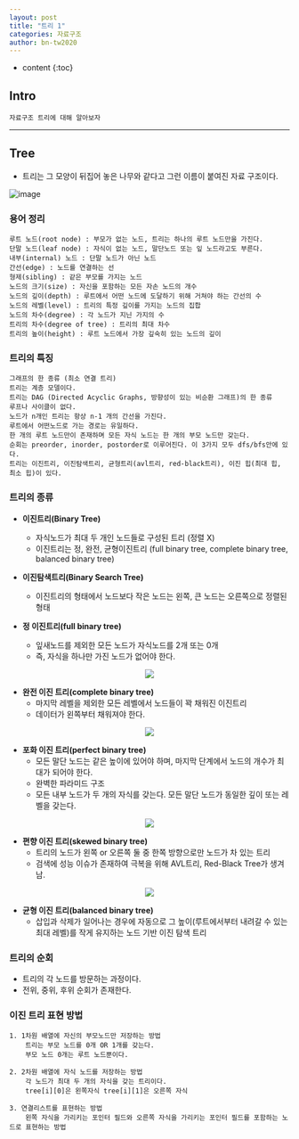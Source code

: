```yaml
---
layout: post
title: "트리 1"
categories: 자료구조
author: bn-tw2020
---
```

* content
{:toc}


## Intro

```
자료구조 트리에 대해 알아보자
```





---

## Tree

* 트리는 그 모양이 뒤집어 놓은 나무와 같다고 그런 이름이 붙여진 자료 구조이다.

![image](https://user-images.githubusercontent.com/66770613/118114475-9a90ca00-b422-11eb-9837-e1b81ab4c62b.png)


### 용어 정리

```
루트 노드(root node) : 부모가 없는 노드, 트리는 하나의 루트 노드만을 가진다.  
단말 노드(leaf node) : 자식이 없는 노드, 말단노드 또는 잎 노드라고도 부른다.  
내부(internal) 노드 : 단말 노드가 아닌 노드  
간선(edge) : 노드를 연결하는 선  
형제(sibling) : 같은 부모를 가지는 노드  
노드의 크기(size) : 자신을 포함하는 모든 자손 노드의 개수  
노드의 깊이(depth) : 루트에서 어떤 노드에 도달하기 위해 거쳐야 하는 간선의 수  
노드의 레벨(level) : 트리의 특정 깊이를 가지는 노드의 집합  
노드의 차수(degree) : 각 노드가 지닌 가지의 수  
트리의 차수(degree of tree) : 트리의 최대 차수  
트리의 높이(height) : 루트 노드에서 가장 깊숙히 있는 노드의 깊이  
```

### 트리의 특징

```
그래프의 한 종류 (최소 연결 트리)  
트리는 계층 모델이다.  
트리는 DAG (Directed Acyclic Graphs, 방향성이 있는 비순환 그래프)의 한 종류  
루프나 사이클이 없다.  
노드가 n개인 트리는 항상 n-1 개의 간선을 가진다.  
루트에서 어떤노드로 가는 경로는 유일하다.  
한 개의 루트 노드만이 존재하며 모든 자식 노드는 한 개의 부모 노드만 갖는다.  
순회는 preorder, inorder, postorder로 이루어진다. 이 3가지 모두 dfs/bfs안에 있다.  
트리는 이진트리, 이진탐색트리, 균형트리(avl트리, red-black트리), 이진 힙(최대 힙, 최소 힙)이 있다.  
```

### 트리의 종류

* **이진트리(Binary Tree)**
    + 자식노드가 최대 두 개인 노드들로 구성된 트리 (정렬 X)
    + 이진트리는 정, 완전, 균형이진트리 (full binary tree, complete binary tree, balanced binary tree)

* **이진탐색트리(Binary Search Tree)**
    + 이진트리의 형태에서 노드보다 작은 노드는 왼쪽, 큰 노드는 오른쪽으로 정렬된 형태

* **정 이진트리(full binary tree)**
    + 잎새노드를 제외한 모든 노드가 자식노드를 2개 또는 0개
    + 즉, 자식을 하나만 가진 노드가 없어야 한다.

<div style="text-align:center;">
    <img src = "https://user-images.githubusercontent.com/66770613/118116321-1d1a8900-b425-11eb-81dc-b691655d5a9d.png">  
</div>

* **완전 이진 트리(complete binary tree)**
    + 마지막 레벨을 제외한 모든 레벨에서 노드들이 꽉 채워진 이진트리
    + 데이터가 왼쪽부터 채워져야 한다.

<div style="text-align:center;">
    <img src = "https://user-images.githubusercontent.com/66770613/118119986-29edab80-b42a-11eb-908e-ce8bf4b49e24.png">
</div>

* **포화 이진 트리(perfect binary tree)**
    + 모든 말단 노드는 같은 높이에 있어야 하며, 마지막 단계에서 노드의 개수가 최대가 되어야 한다.
    + 완벽한 파라미드 구조
    + 모든 내부 노드가 두 개의 자식를 갖는다. 모든 말단 노드가 동일한 깊이 또는 레벨을 갖는다.

<div style="text-align:center;">
    <img src = "https://user-images.githubusercontent.com/66770613/118119959-222e0700-b42a-11eb-806e-0e5ac9a1a4fe.png">  
</div>

* **편향 이진 트리(skewed binary tree)**
    + 트리의 노드가 왼쪽 or 오른쪽 둘 중 한쪽 방향으로만 노드가 차 있는 트리
    + 검색에 성능 이슈가 존재하여 극복을 위해 AVL트리, Red-Black Tree가 생겨남.

<div style="text-align:center;">
    <img src = "https://user-images.githubusercontent.com/66770613/118120346-b304e280-b42a-11eb-912a-996228e477ed.png">    
</div>

* **균형 이진 트리(balanced binary tree)**
    + 삽입과 삭제가 일어나는 경우에 자동으로 그 높이(루트에서부터 내려갈 수 있는 최대 레벨)를 작게 유지하는 노드 기반 이진 탐색 트리



### 트리의 순회

* 트리의 각 노드를 방문하는 과정이다.
* 전위, 중위, 후위 순회가 존재한다.

### 이진 트리 표현 방법

```
1. 1차원 배열에 자신의 부모노드만 저장하는 방법
    트리는 부모 노드를 0개 OR 1개를 갖는다.
    부모 노드 0개는 루트 노드뿐이다.

2. 2차원 배열에 자식 노드를 저장하는 방법
    각 노드가 최대 두 개의 자식을 갖는 트리이다.
    tree[i][0]은 왼쪽자식 tree[i][1]은 오른쪽 자식

3. 연결리스트를 표현하는 방법
    왼쪽 자식을 가리키는 포인터 필드와 오른쪽 자식을 가리키는 포인터 필드를 포함하는 노드로 표현하는 방법

```


